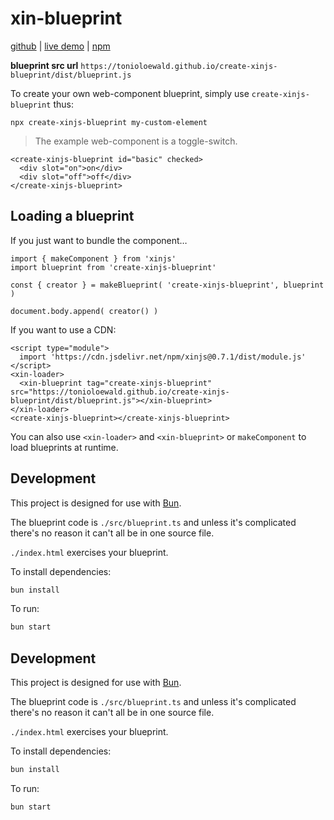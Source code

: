 # xin-blueprint

[github](https://github.com/tonioloewald/create-xinjs-blueprint/) | [live demo](https://tonioloewald.github.io/create-xinjs-blueprint/) | [npm](https://www.npmjs.com/package/create-xinjs-blueprint)

**blueprint src url** `https://tonioloewald.github.io/create-xinjs-blueprint/dist/blueprint.js`

To create your own web-component blueprint, simply use `create-xinjs-blueprint` thus:

```
npx create-xinjs-blueprint my-custom-element
```

> The example web-component is a toggle-switch.

```
<create-xinjs-blueprint id="basic" checked>
  <div slot="on">on</div>
  <div slot="off">off</div>
</create-xinjs-blueprint>
```

## Loading a blueprint

If you just want to bundle the component…

```
import { makeComponent } from 'xinjs'
import blueprint from 'create-xinjs-blueprint'

const { creator } = makeBlueprint( 'create-xinjs-blueprint', blueprint )

document.body.append( creator() )
```

If you want to use a CDN:

```
<script type="module">
  import 'https://cdn.jsdelivr.net/npm/xinjs@0.7.1/dist/module.js'
</script>
<xin-loader>
  <xin-blueprint tag="create-xinjs-blueprint" src="https://tonioloewald.github.io/create-xinjs-blueprint/dist/blueprint.js"></xin-blueprint>
</xin-loader>
<create-xinjs-blueprint></create-xinjs-blueprint>
```

You can also use `<xin-loader>` and `<xin-blueprint>` or `makeComponent` to load blueprints at runtime.

## Development

This project is designed for use with [Bun](https://bun.sh).

The blueprint code is `./src/blueprint.ts` and unless it's complicated there's no reason
it can't all be in one source file.

`./index.html` exercises your blueprint.

To install dependencies:

```bash
bun install
```

To run:

```bash
bun start
```

## Development

This project is designed for use with [Bun](https://bun.sh).

The blueprint code is `./src/blueprint.ts` and unless it's complicated there's no reason
it can't all be in one source file.

`./index.html` exercises your blueprint.

To install dependencies:

```bash
bun install
```

To run:

```bash
bun start
```

